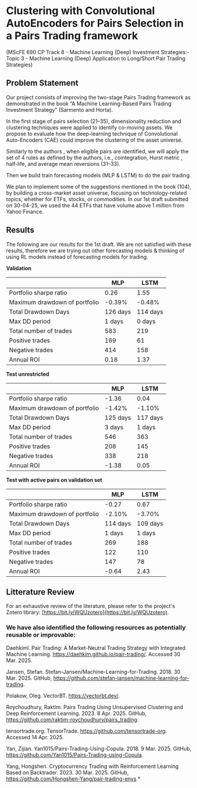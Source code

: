 # **Clustering with Convolutional AutoEncoders for Pairs Selection in a Pairs Trading framework**

(MScFE 690 CP Track 8 - Machine Learning (Deep) Investment Strategies:- Topic 3 - Machine Learning (Deep) Application to Long/Short Pair Trading Strategies)

## Problem Statement

Our project consists of improving the two-stage Pairs Trading framework as demonstrated in the book “A Machine Learning-Based Pairs Trading Investment Strategy” (Sarmento and Horta). 

In the first stage of pairs selection (21–35), dimensionality reduction and clustering techniques were applied to identify co-moving assets. We propose to evaluate how the deep-learning  technique of Convolutional Auto-Encoders (CAE) could improve the clustering of the asset universe. 

Similarly to the authors , when eligible pairs are identified, we will apply the set of 4 rules as defined by the authors, i.e., cointegration, Hurst metric , half-life, and average mean reversions (31–33). 

Then we build train forecasting models (MLP & LSTM) to do the pair trading.

We plan to implement some of the suggestions mentioned in the book (104), by building a cross-market asset universe, focusing on technology-related topics, whether for ETFs, stocks, or commodities. In our 1st draft submitted on 30-04-25, we used the 44 ETFs that have volume above 1 million from Yahoo Finance.

## Results

The following are our results for the 1st draft. We are not satisfied with these results, therefore we are trying out other forecasting models & thinking of using RL models instead of forecasting models for trading.

**Validation**

| | MLP  | LSTM |
| ------------- | ------------- | ------------- |
| Portfolio sharpe ratio | 0.26 | 1.55 |
| Maximum drawdown of portfolio  | -0.39% | -0.48% |
| Total Drawdown Days | 126 days | 114 days |
| Max DD period | 1 days | 0 days |
| Total number of trades | 583 | 219 |
| Positive trades | 169 | 61 |
| Negative trades | 414 | 158 |
| Annual ROI | 0.18 | 1.37 |
 
**Test unrestricted**

| | MLP  | LSTM |
| ------------- | ------------- | ------------- |
| Portfolio sharpe ratio | -1.36 | 0.04 |
| Maximum drawdown of portfolio  | -1.42% | -1.10% |
| Total Drawdown Days | 125 days | 117 days |
| Max DD period | 3 days | 1 days |
| Total number of trades | 546 | 363 |
| Positive trades | 208 | 145 |
| Negative trades | 338 | 218 |
| Annual ROI | -1.38 | 0.05 |

**Test with active pairs on validation set**

| | MLP  | LSTM |
| ------------- | ------------- | ------------- |
| Portfolio sharpe ratio | -0.27 | 0.67 |
| Maximum drawdown of portfolio  | -2.10% | -3.70% |
| Total Drawdown Days | 114 days | 109 days |
| Max DD period | 1 days | 1 days |
| Total number of trades | 269 | 188 |
| Positive trades | 122 | 110 |
| Negative trades | 147 | 78 |
| Annual ROI | -0.64 | 2.43 |


## Litterature Review

For an exhaustive review of the literature, please refer to the project's Zotero library: [https://bit.ly/WQUzotero](https://bit.ly/WQUzotero).

### We have also identified the following resources as potentially reusable or improvable:

Daehkiml. Pair Trading: A Market-Neutral Trading Strategy with Integrated Machine Learning. https://daehkim.github.io/pair-trading/. Accessed 30 Mar. 2025.

Jansen, Stefan. Stefan-Jansen/Machine-Learning-for-Trading. 2018. 30 Mar. 2025. GitHub, https://github.com/stefan-jansen/machine-learning-for-trading.

Polakow, Oleg. VectorBT. https://vectorbt.dev/.

Roychoudhury, Raktim. Pairs Trading Using Unsupervised Clustering and Deep Reinforcement Learning. 2023. 8 Apr. 2025. GitHub, https://github.com/raktim-roychoudhury/pairs_trading.

tensortrade.org. TensorTrade. https://github.com/tensortrade-org. Accessed 14 Apr. 2025.

Yan, Zijian. Yan1015/Pairs-Trading-Using-Copula. 2018. 9 Mar. 2025. GitHub, https://github.com/Yan1015/Pairs-Trading-using-Copula.

Yang, Hongshen. Cryptocurrency Trading with Reinforcement Learning Based on Backtrader. 2023. 30 Mar. 2025. GitHub, https://github.com/Hongshen-Yang/pair-trading-envs.*

